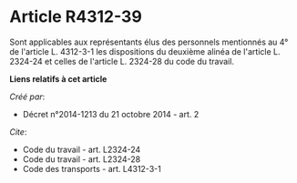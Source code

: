 # Article R4312-39

Sont applicables aux représentants élus des personnels mentionnés au 4° de l'article L. 4312-3-1 les dispositions du deuxième
alinéa de l'article L. 2324-24 et celles de l'article L. 2324-28 du code du travail.

**Liens relatifs à cet article**

_Créé par_:

  - Décret n°2014-1213 du 21 octobre 2014 - art. 2

_Cite_:

  - Code du travail - art. L2324-24
  - Code du travail - art. L2324-28
  - Code des transports - art. L4312-3-1
